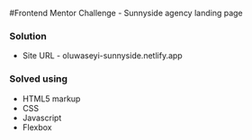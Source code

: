 #Frontend Mentor Challenge - Sunnyside agency landing page

### Solution
- Site URL - oluwaseyi-sunnyside.netlify.app

### Solved using
- HTML5 markup
- CSS
- Javascript
- Flexbox
